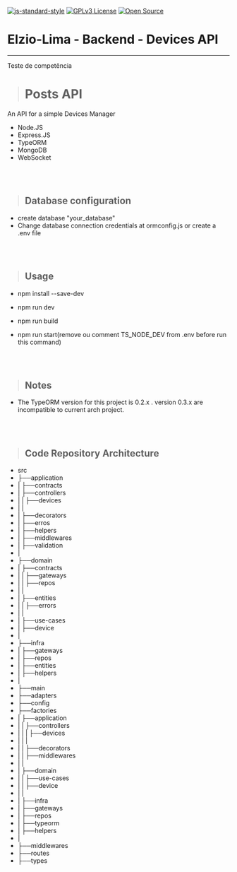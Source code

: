 [![js-standard-style](https://img.shields.io/badge/code%20style-standard-brightgreen.svg)](http://standardjs.com)
[![GPLv3 License](https://img.shields.io/badge/License-GPL%20v3-yellow.svg)](https://opensource.org/licenses/)
[![Open Source](https://badges.frapsoft.com/os/v1/open-source.svg?v=103)](https://opensource.org/)

# **Elzio-Lima - Backend - Devices API**

---

Teste de competência

> # Posts API

An API for a simple Devices Manager
* Node.JS
* Express.JS
* TypeORM
* MongoDB
* WebSocket

<br /><br />

> ## Database configuration

* create database "your_database"
* Change database connection credentials at ormconfig.js or create a .env file

<br /><br />

> ## Usage

* npm install --save-dev
* npm run dev

* npm run build
* npm run start(remove ou comment TS_NODE_DEV from .env before run this command)

<br /><br />

> ## Notes

* The TypeORM version for this project is 0.2.x . version 0.3.x are incompatible to current arch project.

<br /><br />

> ## Code Repository Architecture

* src
* ├──application
* |  ├──contracts
* |  ├──controllers
* |  |  ├──devices
* |  |
* |  ├──decorators
* |  ├──erros
* |  ├──helpers
* |  ├──middlewares
* |  ├──validation
* |
* ├──domain
* |  ├──contracts
* |  |  ├──gateways
* |  |  ├──repos
* |  |
* |  ├──entities
* |  |  ├──errors
* |  |
* |  ├──use-cases
* |    ├──device
* |
* ├──infra
* |  ├──gateways
* |  ├──repos
* |     ├──entities
* |     ├──helpers
* |
* ├──main
*    ├──adapters
*    ├──config
*    ├──factories
*    |  ├──application
*    |  |  ├──controllers
*    |  |  |  ├──devices
*    |  |  |
*    |  |  ├──decorators
*    |  |  ├──middlewares
*    |  |
*    |  ├──domain
*    |  |  ├──use-cases
*    |  |     ├──device
*    |  |
*    |  ├──infra
*    |     ├──gateways
*    |     ├──repos
*    |        ├──typeorm
*    |           ├──helpers
*    |
*    ├──middlewares
*    ├──routes
*    ├──types

<br /><br />
